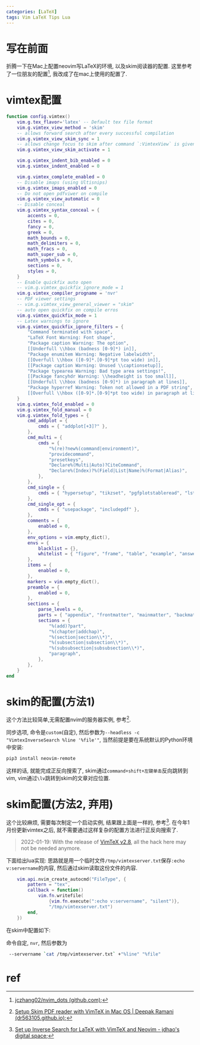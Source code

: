 ```yaml
---
categories: [LaTeX]
tags: Vim LaTeX Tips Lua
---
```


# 写在前面

折腾一下在Mac上配置neovim写LaTeX的环境, 以及skim阅读器的配置. 这里参考了一位朋友的配置[^1], 我改成了在mac上使用的配置了.

# vimtex配置

```lua
function config.vimtex()
    vim.g.tex_flavor='latex' -- Default tex file format
    vim.g.vimtex_view_method = 'skim'
    -- allows forward search after every successful compilation
    vim.g.vimtex_view_skim_sync = 1
    -- allows change focus to skim after command `:VimtexView` is given
    vim.g.vimtex_view_skim_activate = 1

    vim.g.vimtex_indent_bib_enabled = 0
    vim.g.vimtex_indent_enabled = 0

    vim.g.vimtex_complete_enabled = 0
    -- Disable imaps (using Ultisnips)
    vim.g.vimtex_imaps_enabled = 0
    -- Do not open pdfviwer on compile
    vim.g.vimtex_view_automatic = 0
    -- Disable conceal
    vim.g.vimtex_syntax_conceal = {
        accents = 0,
        cites = 0,
        fancy = 0,
        greek = 0,
        math_bounds = 0,
        math_delimiters = 0,
        math_fracs = 0,
        math_super_sub = 0,
        math_symbols = 0,
        sections = 0,
        styles = 0,
    }
    -- Enable quickfix auto open
    -- vim.g.vimtex_quickfix_ignore_mode = 1
    vim.g.vimtex_compiler_progname = 'nvr'
    -- PDF viewer settings
    -- vim.g.vimtex_view_general_viewer = "skim"
    -- auto open quickfix on compile erros
    vim.g.vimtex_quickfix_mode = 1
    -- Latex warnings to ignore
    vim.g.vimtex_quickfix_ignore_filters = {
        "Command terminated with space",
        "LaTeX Font Warning: Font shape",
        "Package caption Warning: The option",
        [[Underfull \\hbox (badness [0-9]*) in]],
        "Package enumitem Warning: Negative labelwidth",
        [[Overfull \\hbox ([0-9]*.[0-9]*pt too wide) in]],
        [[Package caption Warning: Unused \\captionsetup]],
        "Package typearea Warning: Bad type area settings!",
        [[Package fancyhdr Warning: \\headheight is too small]],
        [[Underfull \\hbox (badness [0-9]*) in paragraph at lines]],
        "Package hyperref Warning: Token not allowed in a PDF string",
        [[Overfull \\hbox ([0-9]*.[0-9]*pt too wide) in paragraph at lines]],
    }
    vim.g.vimtex_fold_enabled = 0
    vim.g.vimtex_fold_manual = 0
    vim.g.vimtex_fold_types = {
        cmd_addplot = {
            cmds = { "addplot[+3]?" },
        },
        cmd_multi = {
            cmds = {
                "%(re)?new%(command|environment)",
                "providecommand",
                "presetkeys",
                "Declare%(Multi|Auto)?CiteCommand",
                "Declare%(Index)?%(Field|List|Name)%(Format|Alias)",
            },
        },
        cmd_single = {
            cmds = { "hypersetup", "tikzset", "pgfplotstableread", "lstset" },
        },
        cmd_single_opt = {
            cmds = { "usepackage", "includepdf" },
        },
        comments = {
            enabled = 0,
        },
        env_options = vim.empty_dict(),
        envs = {
            blacklist = {},
            whitelist = { "figure", "frame", "table", "example", "answer" },
        },
        items = {
            enabled = 0,
        },
        markers = vim.empty_dict(),
        preamble = {
            enabled = 0,
        },
        sections = {
            parse_levels = 0,
            parts = { "appendix", "frontmatter", "mainmatter", "backmatter" },
            sections = {
                "%(add)?part",
                "%(chapter|addchap)",
                "%(section|section\\*)",
                "%(subsection|subsection\\*)",
                "%(subsubsection|subsubsection\\*)",
                "paragraph",
            },
        },
    }
end

```



# skim的配置(方法1)

这个方法比较简单,无需配置nvim的服务器实例, 参考[^2].

同步选项, 命令是`custom`(自定), 然后参数为`--headless -c "VimtexInverseSearch %line '%file'"`, 当然前提是要在系统默认的Python环境中安装:

```bash
pip3 install neovim-remote
```

这样的话, 就能完成正反向搜索了, skim通过`command+shift+左键单击`反向跳转到vim, vim通过`\lv`跳转到skim的文章对应位置.

# skim配置(方法2, 弃用)

这个比较麻烦, 需要每次制定一个启动实例, 结果跟上面是一样的, 参考[^3]. 在今年1月份更新vimtex之后, 就不需要通过这样复杂的配置方法进行正反向搜索了.

>   2022-01-19: With the release of [VimTeX v2.8](https://github.com/lervag/vimtex/releases/tag/v2.8), all the hack here may not be needed anymore.

下面给出lua实现: 思路就是用一个临时文件`/tmp/vimtexserver.txt`保存`:echo v:servername`的内容, 然后通过skim读取这份文件的内容.

```lua
    vim.api.nvim_create_autocmd("FileType", {
        pattern = "tex",
        callback = function()
            vim.fn.writefile(
                {vim.fn.execute(":echo v:servername", "silent")}, 
                "/tmp/vimtexserver.txt")
        end,
    })
```

在skim中配置如下:

命令自定, `nvr`, 然后参数为

```bash
 --servername `cat /tmp/vimtexserver.txt` +"%line" "%file"
```



# ref

[^1]:[jczhang02/nvim_dots (github.com)](https://github.com/jczhang02/nvim_dots);
[^2]:[Setup Skim PDF reader with VimTeX in Mac OS | Deepak Ramani (dr563105.github.io)](https://dr563105.github.io/blog/skim-vimtex-setup/);
[^3]:[Set up Inverse Search for LaTeX with VimTeX and Neovim - jdhao's digital space](https://jdhao.github.io/2021/02/20/inverse_search_setup_neovim_vimtex/);